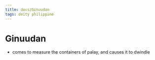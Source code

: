 ```yaml
---
title: docs/Ginuudan
tags: deity philippine
---
```


# Ginuudan
- comes to measure the containers of palay, and causes it to dwindle